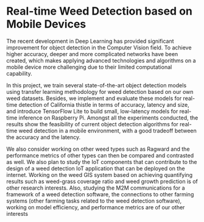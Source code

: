 # Real-time Weed Detection based on Mobile Devices
The recent development in Deep Learning has provided significant improvement for object detection in the Computer Vision field. To achieve higher accuracy, deeper and more complicated networks have been created, which makes applying advanced technologies and algorithms on a mobile device more challenging due to their limited computational capability.

In this project, we train several state-of-the-art object detection models using transfer learning methodology for weed detection based on our own weed datasets. Besides, we implement and evaluate these models for real-time detection of California thistle in terms of accuracy, latency and size, and introduce TensorFlow Lite to build small, low-latency models for real-time inference on Raspberry Pi. Amongst all the experiments conducted, the results show the feasibility of current object detection algorithms for real-time weed detection in a mobile environment, with a good tradeoff between the accuracy and the latency.

We also consider working on other weed types such as Ragward and the performance metrics of other types can then be compared and contrasted as well.  We also plan to study the IoT components that can contribute to the design of a weed detection IoT application that can be deployed on the internet. Working on the weed GIS system based on achieving quantifying results such as weed-grass coverage ratio and weed growth prediction is of other research interests. Also, studying the M2M communications for a framework of a weed detection software, the connections to other farming systems (other farming tasks related to the weed detection software), working on model efficiency, and performance metrics are of our other interests
